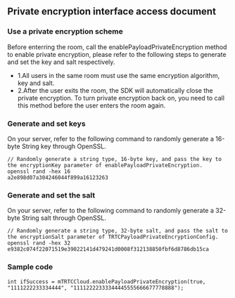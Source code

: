 ## Private encryption interface access document

### Use a private encryption scheme
Before enterring the room, call the enablePayloadPrivateEncryption method to enable private encryption, please refer to the following steps to generate and set the key and salt respectively. 

- 1.All users in the same room must use the same encryption algorithm, key and salt.
- 2.After the user exits the room, the SDK will automatically close the private encryption. To turn private encryption back on, you need to call this method before the user enters the room again.

### Generate and set keys
On your server, refer to the following command to randomly generate a 16-byte String key through OpenSSL.

```
// Randomly generate a string type, 16-byte key, and pass the key to the encryptionKey parameter of enablePayloadPrivateEncryption.
openssl rand -hex 16
a2e898d07a304246044f899a16123263
```

### Generate and set the salt
On your server, refer to the following command to randomly generate a 32-byte String salt through OpenSSL.

```
// Randomly generate a string type, 32-byte salt, and pass the salt to the encryptionSalt parameter of TRTCPayloadPrivateEncryptionConfig.
openssl rand -hex 32
e9382c074f22071519e39022141d479241d0008f312138850fbf6d8786db15ca
```


### Sample code
```
int ifSuccess = mTRTCCloud.enablePayloadPrivateEncryption(true, "1111222233334444", "11112222333344445555666677778888");
```